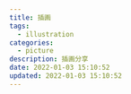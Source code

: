 ```yaml
---
title: 插画
tags:
  - illustration
categories:
  - picture
description: 插画分享
date: 2022-01-03 15:10:52
updated: 2022-01-03 15:10:52
---
```

